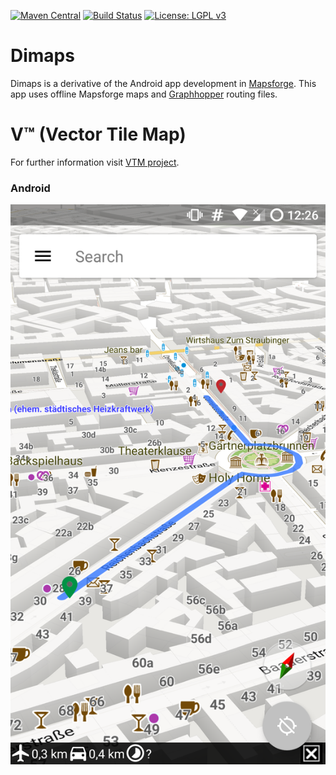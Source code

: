 [![Maven Central](https://img.shields.io/maven-central/v/org.mapsforge/vtm.svg)](http://search.maven.org/#search%7Cga%7C1%7Cg%3A%22org.mapsforge%22)
[![Build Status](https://travis-ci.org/mapsforge/vtm.svg?branch=master)](https://travis-ci.org/mapsforge/vtm)
[![License: LGPL v3](https://img.shields.io/badge/License-LGPL%20v3-blue.svg)](http://www.gnu.org/licenses/lgpl-3.0)

# Dimaps
Dimaps is a derivative of the Android app development in [Mapsforge](https://github.com/mapsforge/vtm).
This app uses offline Mapsforge maps and [Graphhopper](https://github.com/graphhopper/graphhopper) routing files.

# V™ (Vector Tile Map)

For further information visit [VTM project](https://github.com/mapsforge/vtm).


### Android
![Android](docs/images/android_dimaps.png)
